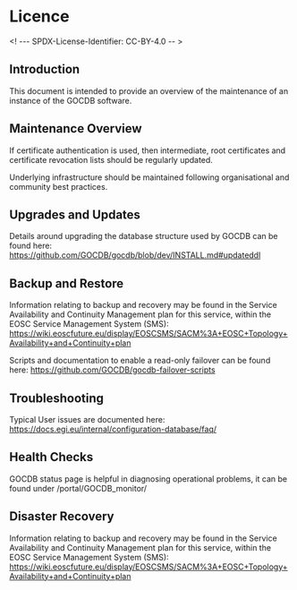 # Licence

<! --- SPDX-License-Identifier: CC-BY-4.0  -- >

## Introduction

This document is intended to provide an overview of the maintenance of an instance of the GOCDB software.

## Maintenance Overview

If certificate authentication is used, then intermediate, root certificates and certificate revocation lists should be regularly updated.

Underlying infrastructure should be maintained following organisational and community best practices.

## Upgrades and Updates

Details around upgrading the database structure used by GOCDB can be found here: https://github.com/GOCDB/gocdb/blob/dev/INSTALL.md#updateddl

## Backup and Restore

Information relating to backup and recovery may be found in the Service Availability and Continuity Management plan for this service, within the EOSC Service Management System (SMS): https://wiki.eoscfuture.eu/display/EOSCSMS/SACM%3A+EOSC+Topology+Availability+and+Continuity+plan

Scripts and documentation to enable a read-only failover can be found here: https://github.com/GOCDB/gocdb-failover-scripts 

## Troubleshooting

Typical User issues are documented here: https://docs.egi.eu/internal/configuration-database/faq/

## Health Checks

GOCDB status page is helpful in diagnosing operational problems, it can be found under /portal/GOCDB_monitor/

## Disaster Recovery

Information relating to backup and recovery may be found in the Service Availability and Continuity Management plan for this service, within the EOSC Service Management System (SMS): https://wiki.eoscfuture.eu/display/EOSCSMS/SACM%3A+EOSC+Topology+Availability+and+Continuity+plan

